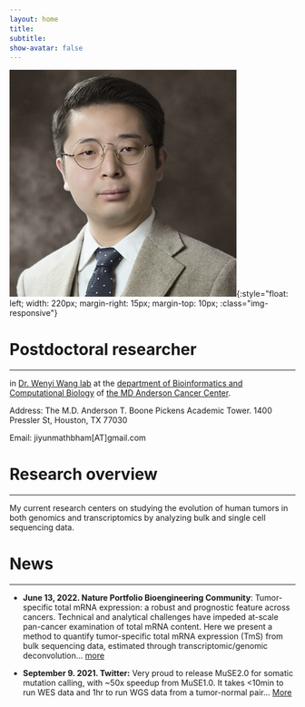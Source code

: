 ```yaml
---
layout: home
title: 
subtitle: 
show-avatar: false
---
```


![profile-pic](assets/img/ShuangxiJiProfile.png){:style="float: left; width: 220px; margin-right: 15px; margin-top: 10px; :class="img-responsive"}

# Postdoctoral researcher 

--- 

in [Dr. Wenyi Wang lab](https://odin.mdacc.tmc.edu/~wwang7/) at the [department of Bioinformatics and Computational Biology](https://bioinformatics.mdanderson.org/) of [the MD Anderson Cancer Center](https://www.mdanderson.org/).

Address: The M.D. Anderson T. Boone Pickens Academic Tower. 1400 Pressler St, Houston, TX 77030

Email: jiyunmathbham[AT]gmail.com

<p></p>
<p></p>



# Research overview

---
My current research centers on studying the evolution of human tumors in both genomics and transcriptomics by analyzing bulk and single cell sequencing data. 

# News

---

- **June 13, 2022. Nature Portfolio Bioengineering Community**: Tumor-specific total mRNA expression: a robust and prognostic feature across cancers. Technical and analytical challenges have impeded at-scale pan-cancer examination of total mRNA content. Here we present a method to quantify tumor-specific total mRNA expression (TmS) from bulk sequencing data, estimated through transcriptomic/genomic deconvolution... [more](https://bioengineeringcommunity.nature.com/posts/tumor-specific-total-mrna-expression-a-robust-and-prognostic-feature-across-cancers?channel_id=behind-the-paper)

- **September 9. 2021. Twitter:** Very proud to release MuSE2.0 for somatic mutation calling, with ~50x speedup from MuSE1.0. It takes <10min to run WES data and 1hr to run WGS data from a tumor-normal pair... [More](https://twitter.com/WenyiWang4/status/1435962426005073921)
